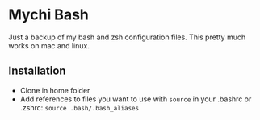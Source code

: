 # Mychi Bash

Just a backup of my bash and zsh configuration files. This pretty much works on mac and linux.

## Installation

- Clone in home folder
- Add references to files you want to use with `source` in your .bashrc or .zshrc: `source .bash/.bash_aliases`
